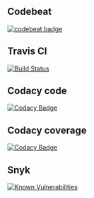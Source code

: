 ## Codebeat

[![codebeat badge](https://codebeat.co/badges/5ac7660c-da74-4561-bd54-513b3c5309cc)](https://codebeat.co/projects/github-com-andrepin29-proyecto_grupo7-master)

## Travis CI

[![Build Status](https://travis-ci.com/andrepin29/Proyecto_Grupo7.svg?branch=master)](https://travis-ci.com/andrepin29/Proyecto_Grupo7)

## Codacy code

[![Codacy Badge](https://api.codacy.com/project/badge/Grade/27200680284746f6870160d13317ba3e)](https://www.codacy.com/app/andrepin29/Proyecto_Grupo7?utm_source=github.com&amp;utm_medium=referral&amp;utm_content=andrepin29/Proyecto_Grupo7&amp;utm_campaign=Badge_Grade)

## Codacy coverage

[![Codacy Badge](https://api.codacy.com/project/badge/Grade/7bdbed1d325a43b2a69c511b2e43828f)](https://www.codacy.com/app/andrepin29/Proyecto_Grupo7?utm_source=github.com&amp;utm_medium=referral&amp;utm_content=andrepin29/Proyecto_Grupo7&amp;utm_campaign=Badge_Grade)

## Snyk
                
[![Known Vulnerabilities](https://snyk.io/test/github/andrepin29/Proyecto_Grupo7/badge.svg?targetFile=requirements.txt)](https://snyk.io/test/github/andrepin29/Proyecto_Grupo7?targetFile=requirements.txt)

              
